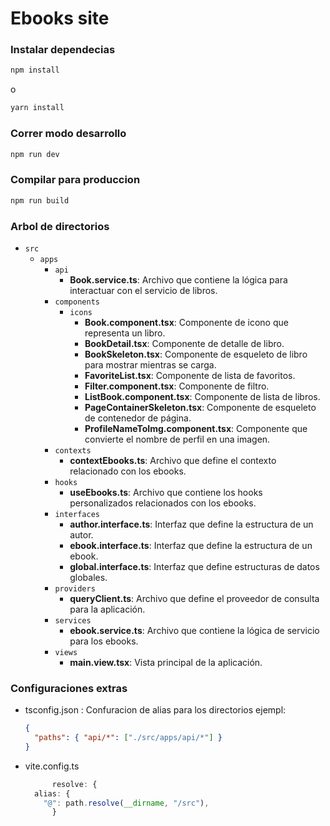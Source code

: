 # Ebooks site

### Instalar dependecias

```bash
npm install
```

o

```bash
yarn install
```

### Correr modo desarrollo

```bash
npm run dev
```

### Compilar para produccion

```bash
npm run build
```

### Arbol de directorios

- `src`
  - `apps`
    - `api`
      - **Book.service.ts**: Archivo que contiene la lógica para interactuar con el servicio de libros.
    - `components`
      - `icons`
        - **Book.component.tsx**: Componente de icono que representa un libro.
        - **BookDetail.tsx**: Componente de detalle de libro.
        - **BookSkeleton.tsx**: Componente de esqueleto de libro para mostrar mientras se carga.
        - **FavoriteList.tsx**: Componente de lista de favoritos.
        - **Filter.component.tsx**: Componente de filtro.
        - **ListBook.component.tsx**: Componente de lista de libros.
        - **PageContainerSkeleton.tsx**: Componente de esqueleto de contenedor de página.
        - **ProfileNameToImg.component.tsx**: Componente que convierte el nombre de perfil en una imagen.
    - `contexts`
      - **contextEbooks.ts**: Archivo que define el contexto relacionado con los ebooks.
    - `hooks`
      - **useEbooks.ts**: Archivo que contiene los hooks personalizados relacionados con los ebooks.
    - `interfaces`
      - **author.interface.ts**: Interfaz que define la estructura de un autor.
      - **ebook.interface.ts**: Interfaz que define la estructura de un ebook.
      - **global.interface.ts**: Interfaz que define estructuras de datos globales.
    - `providers`
      - **queryClient.ts**: Archivo que define el proveedor de consulta para la aplicación.
    - `services`
      - **ebook.service.ts**: Archivo que contiene la lógica de servicio para los ebooks.
    - `views`
      - **main.view.tsx**: Vista principal de la aplicación.

### Configuraciones extras

- tsconfig.json : Confuracion de alias para los directorios ejempl:

  ```json
  {
    "paths": { "api/*": ["./src/apps/api/*"] }
  }
  ```

- vite.config.ts

  ```typescript
        resolve: {
    alias: {
      "@": path.resolve(__dirname, "/src"),
        }

  ```
